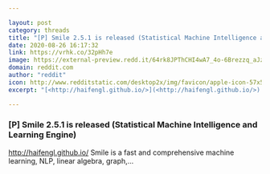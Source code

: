 ```yaml
---

layout: post
category: threads
title: "[P] Smile 2.5.1 is released (Statistical Machine Intelligence and Learning Engine)"
date: 2020-08-26 16:17:32
link: https://vrhk.co/32pHh7e
image: https://external-preview.redd.it/64rk8JPThCHI4wA7_4o-6Brezzq_aJzkDqiYfwiIHUA.jpg?width=1200&height=628.272251309&auto=webp&crop=1200:628.272251309,smart&s=a3ebb46cb9762370ce2044fe7aae897ed03268f8
domain: reddit.com
author: "reddit"
icon: http://www.redditstatic.com/desktop2x/img/favicon/apple-icon-57x57.png
excerpt: "[<http://haifengl.github.io/>](<http://haifengl.github.io/>) Smile is a fast and comprehensive machine learning, NLP, linear algebra, graph,..."

---
```


### [P] Smile 2.5.1 is released (Statistical Machine Intelligence and Learning Engine)

[<http://haifengl.github.io/>](<http://haifengl.github.io/>) Smile is a fast and comprehensive machine learning, NLP, linear algebra, graph,...